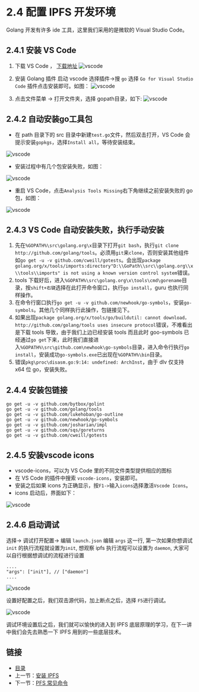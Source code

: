 # 2.4 配置 IPFS 开发环境

Golang 开发有许多 ide 工具，这里我们采用的是微软的 Visual Studio Code。

## 2.4.1 安装 VS Code

1. 下载 VS Code ， [下载地址](https://code.visualstudio.com/)
![vscode](images/2.0-vscode.png)
2. 安装 Golang 插件 
启动 vscode 选择插件->搜 `go` 选择 `Go for Visual Studio Code` 插件点击安装即可。如图： 
![vscode](images/2.0-vscode2.png)

3. 点击文件菜单 -> 打开文件夹，选择 gopath目录，如下:
![vscode](images/2.0-vscode3.png)

## 2.4.2 自动安装go工具包

+ 在 path 目录下的 src 目录中新建`test.go`文件，然后双击打开，VS Code 会提示安装`gopkgs`，选择`Install all`，等待安装结束。

![vscode](images/2.0-vscode4.png)

+ 安装过程中有几个包安装失败，如图：

![vscode](images/2.0-vscode5.png)

+ 重启 VS Code，点击`Analysis Tools Missing`右下角继续之前安装失败的 go 包，如图：

![vscode](images/2.0-vscode6.png)

## 2.4.3 VS Code 自动安装失败，执行手动安装

1. 先在`%GOPATH%\src\golang.org\x`目录下打开`git bash`，执行`git clone http://github.com/golang/tools`。必须用`git`来`clone`，否则安装其他组件如`go get -u -v github.com/cweill/gotests`。会出现`package golang.org/x/tools/imports:directory"D:\\GoPath\\src\\golang.org\\x\\tools\\imports" is not using a known version control system`错误。
2. tools 下载好后，进入`%GOPATH%\src\golang.org\x\tools\cmd\gorename`目录，按`shift+右键`选择在此打开命令窗口，执行`go install`，guru 也执行同样操作。
3. 在命令行窗口执行`go get -u -v github.com/newhook/go-symbols`，安装`go-symbols`。其他几个同样执行此操作，包链接见下。
4. 如果出现`package golang.org/x/tools/go/buildutil: cannot download，http://github.com/golang/tools uses insecure protocol`错误，不难看出是下载 tools 导致，由于我们上边已经安装 tools 而且此时 goo-symbols 已经通过`go get`下来，此时我们直接进入`%GOPATH%\src\github.com\newhook\go-symbols`目录，进入命令行执行`go install`，安装成功`go-symbols.exe`已出现在`%GOPATH%\bin`目录。
5. 错误`pkg\proc\disasm.go:9:14: undefined: ArchInst`，由于 dlv 仅支持 x64 位 go，安装失败。

## 2.4.4 安装包链接
	
	go get -u -v github.com/bytbox/golint 
	go get -u -v github.com/golang/tools 
	go get -u -v github.com/lukehoban/go-outline 
	go get -u -v github.com/newhook/go-symbols 
	go get -u -v github.com/josharian/impl 
	go get -u -v github.com/sqs/goreturns 
	go get -u -v github.com/cweill/gotests

## 2.4.5 安装vscode icons

+ vscode-icons，可以为 VS Code 里的不同文件类型提供相应的图标
+ 在 VS Code 的插件中搜索 `vscode-icons`，安装即可。
+ 安装之后如果 icons 为正确显示，按`F1->`输入`icons`选择激活`Vscode Icons`。
+ icons 启动后，界面如下： 

![vscode](images/2.0-vscode7.png)


## 2.4.6 启动调试

选择-> 调试打开配置-> 编辑 `launch.json` 编辑 `args` 这一行, 第一次如果你想调试 `init` 的执行流程就设置为`init`, 想观察 ipfs 执行流程可以设置为 `daemon`, 大家可以自行根据想调试的流程进行设置

    ....
	"args": ["init"], // ["daemon"]
    ....


![vscode](images/2.0-vscode8.png)


设置好配置之后，我们双击源代码，加上断点之后，选择 `F5`进行调试。

![vscode](images/2.0-vscode9.png)


调试环境设置后之后，我们就可以愉快的进入到 IPFS 底层原理的学习，在下一讲中我们会先去熟悉一下 IPFS 用到的一些底层技术。


## 链接

- [目录](SUMMARY.md)
- 上一节：[安装 IPFS](02.3.md)
- 下一节：[PFS 常见命令](02.5.md)
